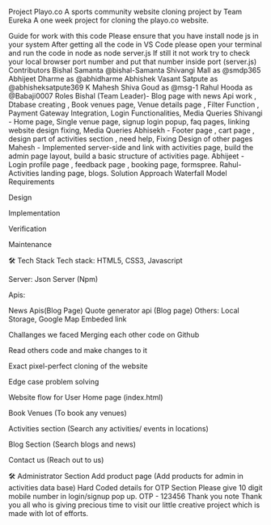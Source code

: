 Project Playo.co
A sports community website cloning project by Team Eureka
A one week project for cloning the playo.co website.

Guide for work with this code
Please ensure that you have install node js in your system
After getting all the code in VS Code please open your terminal and run the code in node as node server.js
If still it not work try to check your local browser port number and put that number inside port (server.js)
Contributors
Bishal Samanta @bishal-Samanta
Shivangi Mall as @smdp365
Abhijeet Dharme as @abhidharme
Abhishek Vasant Satpute as @abhisheksatpute369
K Mahesh Shiva Goud as @msg-1
Rahul Hooda as @Babaji0007
Roles
Bishal (Team Leader)- Blog page with news Api work , Dtabase creating , Book venues page, Venue details page , Filter Function , Payment Gateway Integration, Login Functionalities, Media Queries
Shivangi - Home page, Single venue page, signup login popup, faq pages, linking website design fixing, Media Queries
Abhisekh - Footer page , cart page , design part of activities section , need help, Fixing Design of other pages
Mahesh - Implemented server-side and link with activities page, build the admin page layout, build a basic structure of activities page.
Abhijeet - Login profile page , feedback page , booking page, formspree.
Rahul- Activities landing page, blogs.
Solution Approach
Waterfall Model
Requirements

Design

Implementation

Verification

Maintenance

🛠 Tech Stack
Tech stack: HTML5, CSS3, Javascript

Server: Json Server (Npm)

Apis:

News Apis(Blog Page)
Quote generator api (Blog page)
Others: Local Storage, Google Map Embeded link

Challanges we faced
Merging each other code on Github

Read others code and make changes to it

Exact pixel-perfect cloning of the website

Edge case problem solving

Website flow for User
Home page (index.html)

Book Venues (To book any venues)

Activities section (Search any activities/ events in locations)

Blog Section (Search blogs and news)

Contact us (Reach out to us)

🛠 Administrator Section
Add product page (Add products for admin in activities data base)
Hard Coded details for OTP Section
Please give 10 digit mobile number in login/signup pop up.
OTP - 123456
Thank you note
Thank you all who is giving precious time to visit our little creative project which is made with lot of efforts.
